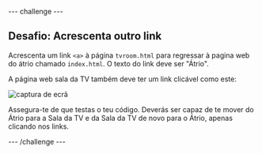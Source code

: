 --- challenge ---

## Desafio: Acrescenta outro link

Acrescenta um link `<a>` à página `tvroom.html` para regressar à pagina web do átrio chamado `index.html`. O texto do link deve ser "Átrio".

A página web sala da TV também deve ter um link clicável como este:

![captura de ecrã](images/rooms-hall-link.png)

Assegura-te de que testas o teu código. Deverás ser capaz de te mover do Átrio para a Sala da TV e da Sala da TV de novo para o Átrio, apenas clicando nos links.

--- /challenge ---